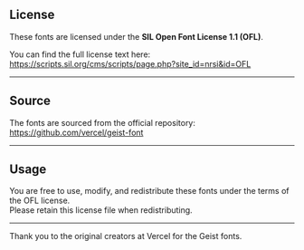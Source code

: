 License
-------

These fonts are licensed under the **SIL Open Font License 1.1 (OFL)**.

You can find the full license text here:  
https://scripts.sil.org/cms/scripts/page.php?site_id=nrsi&id=OFL

---

Source
------

The fonts are sourced from the official repository:  
https://github.com/vercel/geist-font

---

Usage
-----

You are free to use, modify, and redistribute these fonts under the terms of the OFL license.  
Please retain this license file when redistributing.

---

Thank you to the original creators at Vercel for the Geist fonts.
